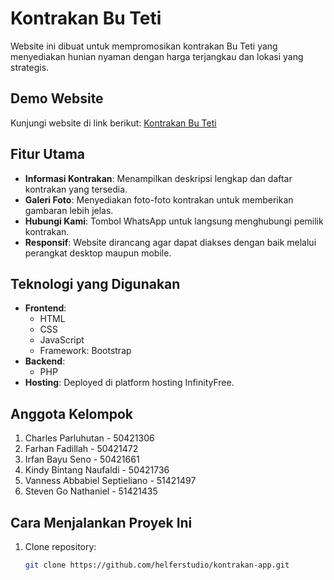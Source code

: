# Kontrakan Bu Teti

Website ini dibuat untuk mempromosikan kontrakan Bu Teti yang menyediakan hunian nyaman dengan harga terjangkau dan lokasi yang strategis.

## Demo Website

Kunjungi website di link berikut: [Kontrakan Bu Teti](http://kontrakanbuteti.42web.io)

## Fitur Utama

- **Informasi Kontrakan**: Menampilkan deskripsi lengkap dan daftar kontrakan yang tersedia.
- **Galeri Foto**: Menyediakan foto-foto kontrakan untuk memberikan gambaran lebih jelas.
- **Hubungi Kami**: Tombol WhatsApp untuk langsung menghubungi pemilik kontrakan.
- **Responsif**: Website dirancang agar dapat diakses dengan baik melalui perangkat desktop maupun mobile.

## Teknologi yang Digunakan

- **Frontend**: 
  - HTML
  - CSS
  - JavaScript
  - Framework: Bootstrap
- **Backend**:
  - PHP
- **Hosting**: Deployed di platform hosting InfinityFree.

## Anggota Kelompok

1. Charles Parluhutan - 50421306
2. Farhan Fadillah - 50421472
3. Irfan Bayu Seno - 50421661
4. Kindy Bintang Naufaldi - 50421736
5. Vanness Abbabiel Septieliano - 51421497 
6. Steven Go Nathaniel - 51421435

## Cara Menjalankan Proyek Ini

1. Clone repository:
   ```bash
   git clone https://github.com/helferstudio/kontrakan-app.git
